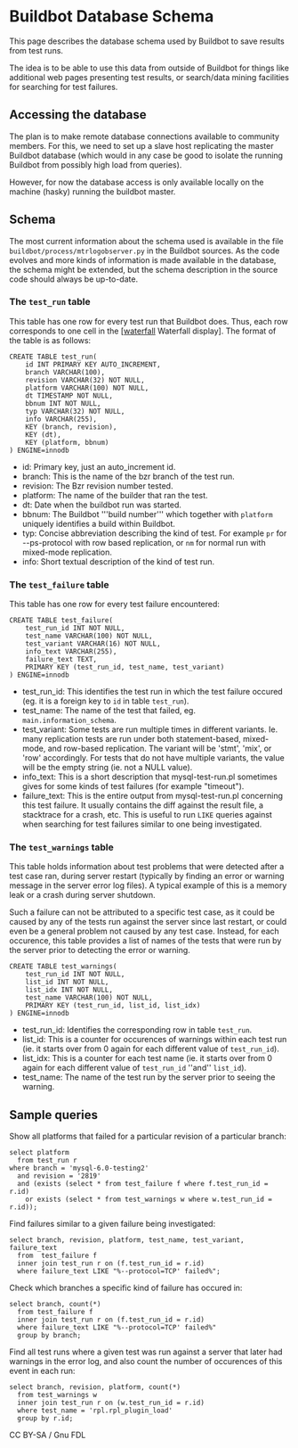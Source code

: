 
# Buildbot Database Schema

This page describes the database schema used by Buildbot to save results from test runs.


The idea is to be able to use this data from outside of Buildbot for things like additional web pages presenting test results, or search/data mining facilities for searching for test failures.


## Accessing the database


The plan is to make remote database connections available to community members. For this, we need to set up a slave host replicating the master Buildbot database (which would in any case be good to isolate the running Buildbot from possibly high load from queries).


However, for now the database access is only available locally on the machine (hasky) running the buildbot master.


## Schema


The most current information about the schema used is available in the file `buildbot/process/mtrlogobserver.py` in the Buildbot sources. As the code evolves and more kinds of information is made available in the database, the schema might be extended, but the schema description in the source code should always be up-to-date.


### The `test_run` table


This table has one row for every test run that Buildbot does. Thus, each row corresponds to one cell in the [[waterfall](https://askmonty.org/buildbot/waterfall) Waterfall display]. The format of the table is as follows:


```
CREATE TABLE test_run(
    id INT PRIMARY KEY AUTO_INCREMENT,
    branch VARCHAR(100),
    revision VARCHAR(32) NOT NULL,
    platform VARCHAR(100) NOT NULL,
    dt TIMESTAMP NOT NULL,
    bbnum INT NOT NULL,
    typ VARCHAR(32) NOT NULL,
    info VARCHAR(255),
    KEY (branch, revision),
    KEY (dt),
    KEY (platform, bbnum)
) ENGINE=innodb
```

* id: Primary key, just an auto_increment id.
* branch: This is the name of the bzr branch of the test run.
* revision: The Bzr revision number tested.
* platform: The name of the builder that ran the test.
* dt: Date when the buildbot run was started.
* bbnum: The Buildbot '''build number''' which together with `platform` uniquely identifies a build within Buildbot.
* typ: Concise abbreviation describing the kind of test. For example `pr` for --ps-protocol with row based replication, or `nm` for normal run with mixed-mode replication.
* info: Short textual description of the kind of test run.


### The `test_failure` table


This table has one row for every test failure encountered:


```
CREATE TABLE test_failure(
    test_run_id INT NOT NULL,
    test_name VARCHAR(100) NOT NULL,
    test_variant VARCHAR(16) NOT NULL,
    info_text VARCHAR(255),
    failure_text TEXT,
    PRIMARY KEY (test_run_id, test_name, test_variant)
) ENGINE=innodb
```

* test_run_id: This identifies the test run in which the test failure occured (eg. it is a foreign key to `id` in table `test_run`).
* test_name: The name of the test that failed, eg. `main.information_schema`.
* test_variant: Some tests are run multiple times in different variants. Ie. many replication tests are run under both statement-based, mixed-mode, and row-based replication. The variant will be 'stmt', 'mix', or 'row' accordingly. For tests that do not have multiple variants, the value will be the empty string (ie. not a NULL value).
* info_text: This is a short description that mysql-test-run.pl sometimes gives for some kinds of test failures (for example "timeout").
* failure_text: This is the entire output from mysql-test-run.pl concerning this test failure. It usually contains the diff against the result file, a stacktrace for a crash, etc. This is useful to run `LIKE` queries against when searching for test failures similar to one being investigated.


### The `test_warnings` table


This table holds information about test problems that were detected after a test case ran, during server restart (typically by finding an error or warning message in the server error log files). A typical example of this is a memory leak or a crash during server shutdown.


Such a failure can not be attributed to a specific test case, as it could be caused by any of the tests run against the server since last restart, or could even be a general problem not caused by any test case. Instead, for each occurence, this table provides a list of names of the tests that were run by the server prior to detecting the error or warning.


```
CREATE TABLE test_warnings(
    test_run_id INT NOT NULL,
    list_id INT NOT NULL,
    list_idx INT NOT NULL,
    test_name VARCHAR(100) NOT NULL,
    PRIMARY KEY (test_run_id, list_id, list_idx)
) ENGINE=innodb
```

* test_run_id: Identifies the corresponding row in table <code>test_run</code>.
* list_id: This is a counter for occurences of warnings within each test run (ie. it starts over from 0 again for each different value of <code>test_run_id</code>).
* list_idx: This is a counter for each test name (ie. it starts over from 0 again for each different value of <code>test_run_id</code> ''and'' <code>list_id</code>).
* test_name: The name of the test run by the server prior to seeing the warning.


## Sample queries


Show all platforms that failed for a particular revision of a particular branch:


```
select platform
  from test_run r
where branch = 'mysql-6.0-testing2'
  and revision = '2819'
  and (exists (select * from test_failure f where f.test_run_id = r.id)
    or exists (select * from test_warnings w where w.test_run_id = r.id));
```

Find failures similar to a given failure being investigated:


```
select branch, revision, platform, test_name, test_variant, failure_text
  from  test_failure f
  inner join test_run r on (f.test_run_id = r.id)
  where failure_text LIKE "%--protocol=TCP' failed%";
```

Check which branches a specific kind of failure has occured in:


```
select branch, count(*)
  from test_failure f
  inner join test_run r on (f.test_run_id = r.id)
  where failure_text LIKE "%--protocol=TCP' failed%"
  group by branch;
```

Find all test runs where a given test was run against a server that later had warnings in the error log, and also count the number of occurences of this event in each run:


```
select branch, revision, platform, count(*)
  from test_warnings w
  inner join test_run r on (w.test_run_id = r.id)
  where test_name = 'rpl.rpl_plugin_load'
  group by r.id;
```


CC BY-SA / Gnu FDL

